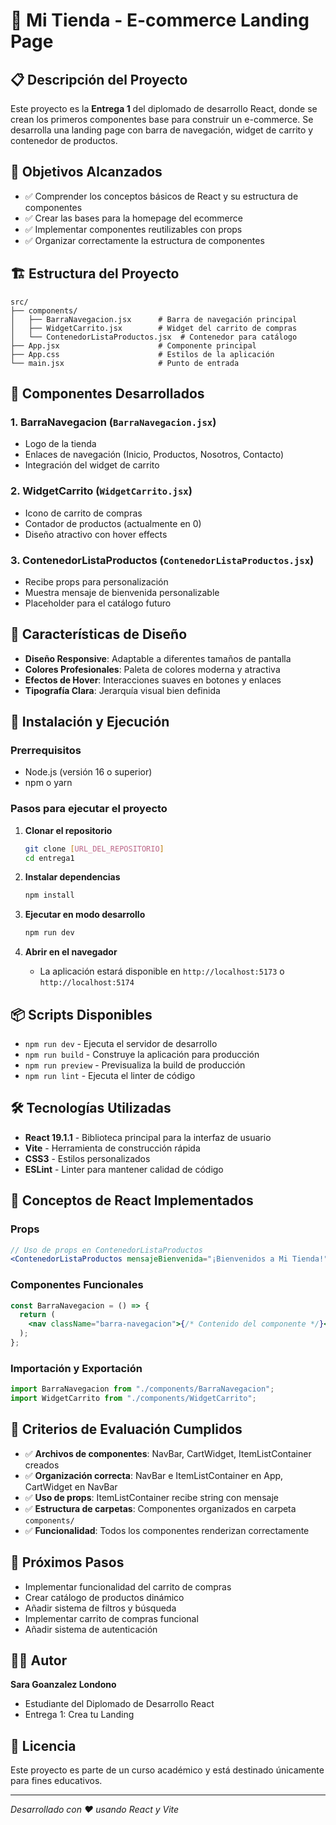 # 🛒 Mi Tienda - E-commerce Landing Page

## 📋 Descripción del Proyecto

Este proyecto es la **Entrega 1** del diplomado de desarrollo React, donde se crean los primeros componentes base para construir un e-commerce. Se desarrolla una landing page con barra de navegación, widget de carrito y contenedor de productos.

## 🎯 Objetivos Alcanzados

- ✅ Comprender los conceptos básicos de React y su estructura de componentes
- ✅ Crear las bases para la homepage del ecommerce
- ✅ Implementar componentes reutilizables con props
- ✅ Organizar correctamente la estructura de componentes

## 🏗️ Estructura del Proyecto

```
src/
├── components/
│   ├── BarraNavegacion.jsx      # Barra de navegación principal
│   ├── WidgetCarrito.jsx        # Widget del carrito de compras
│   └── ContenedorListaProductos.jsx  # Contenedor para catálogo
├── App.jsx                      # Componente principal
├── App.css                      # Estilos de la aplicación
└── main.jsx                     # Punto de entrada
```

## 🧩 Componentes Desarrollados

### 1. **BarraNavegacion** (`BarraNavegacion.jsx`)

- Logo de la tienda
- Enlaces de navegación (Inicio, Productos, Nosotros, Contacto)
- Integración del widget de carrito

### 2. **WidgetCarrito** (`WidgetCarrito.jsx`)

- Icono de carrito de compras
- Contador de productos (actualmente en 0)
- Diseño atractivo con hover effects

### 3. **ContenedorListaProductos** (`ContenedorListaProductos.jsx`)

- Recibe props para personalización
- Muestra mensaje de bienvenida personalizable
- Placeholder para el catálogo futuro

## 🎨 Características de Diseño

- **Diseño Responsive**: Adaptable a diferentes tamaños de pantalla
- **Colores Profesionales**: Paleta de colores moderna y atractiva
- **Efectos de Hover**: Interacciones suaves en botones y enlaces
- **Tipografía Clara**: Jerarquía visual bien definida

## 🚀 Instalación y Ejecución

### Prerrequisitos

- Node.js (versión 16 o superior)
- npm o yarn

### Pasos para ejecutar el proyecto

1. **Clonar el repositorio**

   ```bash
   git clone [URL_DEL_REPOSITORIO]
   cd entrega1
   ```

2. **Instalar dependencias**

   ```bash
   npm install
   ```

3. **Ejecutar en modo desarrollo**

   ```bash
   npm run dev
   ```

4. **Abrir en el navegador**
   - La aplicación estará disponible en `http://localhost:5173` o `http://localhost:5174`

## 📦 Scripts Disponibles

- `npm run dev` - Ejecuta el servidor de desarrollo
- `npm run build` - Construye la aplicación para producción
- `npm run preview` - Previsualiza la build de producción
- `npm run lint` - Ejecuta el linter de código

## 🛠️ Tecnologías Utilizadas

- **React 19.1.1** - Biblioteca principal para la interfaz de usuario
- **Vite** - Herramienta de construcción rápida
- **CSS3** - Estilos personalizados
- **ESLint** - Linter para mantener calidad de código

## 📝 Conceptos de React Implementados

### Props

```jsx
// Uso de props en ContenedorListaProductos
<ContenedorListaProductos mensajeBienvenida="¡Bienvenidos a Mi Tienda!" />
```

### Componentes Funcionales

```jsx
const BarraNavegacion = () => {
  return (
    <nav className="barra-navegacion">{/* Contenido del componente */}</nav>
  );
};
```

### Importación y Exportación

```jsx
import BarraNavegacion from "./components/BarraNavegacion";
import WidgetCarrito from "./components/WidgetCarrito";
```

## 🎯 Criterios de Evaluación Cumplidos

- ✅ **Archivos de componentes**: NavBar, CartWidget, ItemListContainer creados
- ✅ **Organización correcta**: NavBar e ItemListContainer en App, CartWidget en NavBar
- ✅ **Uso de props**: ItemListContainer recibe string con mensaje
- ✅ **Estructura de carpetas**: Componentes organizados en carpeta `components/`
- ✅ **Funcionalidad**: Todos los componentes renderizan correctamente

## 🔮 Próximos Pasos

- Implementar funcionalidad del carrito de compras
- Crear catálogo de productos dinámico
- Añadir sistema de filtros y búsqueda
- Implementar carrito de compras funcional
- Añadir sistema de autenticación

## 👨‍💻 Autor

**Sara Goanzalez Londono**

- Estudiante del Diplomado de Desarrollo React
- Entrega 1: Crea tu Landing

## 📄 Licencia

Este proyecto es parte de un curso académico y está destinado únicamente para fines educativos.

---

_Desarrollado con ❤️ usando React y Vite_
